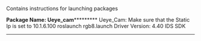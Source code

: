 
Contains instructions for launching packages 


**************Package Name: Ueye_cam***********************
Ueye_Cam: Make sure that the Static Ip is set to 10.1.6.100
roslaunch rgb8.launch
Driver Version: 4.40 IDS SDK
************************************************************
